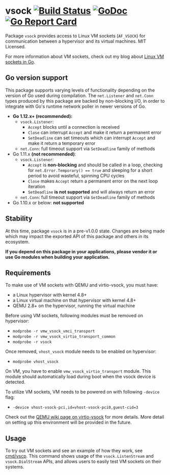 # vsock [![Build Status](https://travis-ci.org/mdlayher/vsock.svg?branch=master)](https://travis-ci.org/mdlayher/vsock) [![GoDoc](https://godoc.org/github.com/mdlayher/vsock?status.svg)](https://godoc.org/github.com/mdlayher/vsock) [![Go Report Card](https://goreportcard.com/badge/github.com/mdlayher/vsock)](https://goreportcard.com/report/github.com/mdlayher/vsock)

Package `vsock` provides access to Linux VM sockets (`AF_VSOCK`) for
communication between a hypervisor and its virtual machines.  MIT Licensed.

For more information about VM sockets, check out my blog about
[Linux VM sockets in Go](https://medium.com/@mdlayher/linux-vm-sockets-in-go-ea11768e9e67).

## Go version support

This package supports varying levels of functionality depending on the version
of Go used during compilation. The `net.Listener` and `net.Conn` types produced
by this package are backed by non-blocking I/O, in order to integrate with Go's
runtime network poller in newer versions of Go.

- **Go 1.12.x+ (recommended):**
  - `vsock.Listener`:
    - `Accept` blocks until a connection is received
    - `Close` can interrupt `Accept` and make it return a permanent error
    - `SetDeadline` can set timeouts which can interrupt `Accept` and make it
    return a temporary error
  - `net.Conn`: full timeout support via `SetDeadline` family of methods
- Go 1.11.x **(not recommended)**:
  - `vsock.Listener`:
    - `Accept` is **non-blocking** and should be called in a loop, checking for
      `net.Error.Temporary() == true` and sleeping for a short period to avoid
      wasteful, spinning CPU cycles
    - `Close` makes `Accept` return a permanent error on the next
      loop iteration
    - `SetDeadline` **is not supported** and will always return an error
  - `net.Conn`: full timeout support via `SetDeadline` family of methods
- Go 1.10.x or below: **not supported**

## Stability

At this time, package `vsock` is in a pre-v1.0.0 state. Changes are being made
which may impact the exported API of this package and others in its ecosystem.

**If you depend on this package in your applications, please vendor it or use Go
modules when building your application.**

## Requirements

To make use of VM sockets with QEMU and virtio-vsock, you must have:

- a Linux hypervisor with kernel 4.8+
- a Linux virtual machine on that hypervisor with kernel 4.8+
- QEMU 2.8+ on the hypervisor, running the virtual machine

Before using VM sockets, following modules must be removed on hypervisor:

- `modprobe -r vmw_vsock_vmci_transport`
- `modprobe -r vmw_vsock_virtio_transport_common`
- `modprobe -r vsock`

Once removed, `vhost_vsock` module needs to be enabled on hypervisor:

- `modprobe vhost_vsock`

On VM, you have to enable `vmw_vsock_virtio_transport` module.  This module should automatically load during boot when the vsock device is detected.

To utilize VM sockets, VM needs to be powered on with following `-device` flag:

- `-device vhost-vsock-pci,id=vhost-vsock-pci0,guest-cid=3`

Check out the
[QEMU wiki page on virtio-vsock](http://wiki.qemu-project.org/Features/VirtioVsock)
for more details.  More detail on setting up this environment will be provided
in the future.

## Usage

To try out VM sockets and see an example of how they work, see
[cmd/vscp](https://github.com/mdlayher/vsock/tree/master/cmd/vscp).
This command shows usage of the `vsock.ListenStream` and `vsock.DialStream`
APIs, and allows users to easily test VM sockets on their systems.
